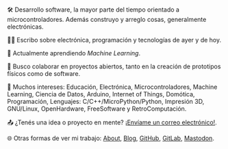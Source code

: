 🛠️ Desarrollo software, la mayor parte del tiempo orientado a microcontroladores. Además construyo y arreglo cosas, generalmente electrónicas.

✍🏻 Escribo sobre electrónica, programación y tecnologías de ayer y de hoy.

🌱 Actualmente aprendiendo *Machine Learning*.

💞️ Busco colaborar en proyectos abiertos, tanto en la creación de prototipos físicos como de software.

👀 Muchos intereses: Educación, Electrónica, Microcontroladores, Machine Learning, Ciencia de Datos, Arduino, Internet of Things, Domótica, Programación, Lenguajes: C/C++/MicroPython/Python, Impresión 3D, GNU/Linux, OpenHardware, FreeSoftware y RetroComputación.

📤 ¿Tenés una idea o proyecto en mente? [¡Envíame un correo electrónico!](mailto:lmtreser@gmail.com).

🌐 Otras formas de ver mi trabajo: [About](https://lmtreser.github.io/), [Blog](https://www.automatismos-mdq.com.ar), [GitHub](https://github.com/lmtreser), [GitLab](https://gitlab.com/lmtreser), [Mastodon](https://mastodon.online/@lmtreser).